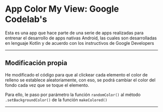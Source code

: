 # App Color My View: Google Codelab's

Esta es una app que hace parte de una serie de apps realizadas para entrenar el desarrollo de apps nativas Android, las cuales son desarrolladas en lenguaje Kotlin y de acuerdo con los instructivos de Google Developers
___
## Modificación propia

He modificado el código para que al clickear cada elemento el color de relleno se establece aleatoriamente, con eso, se podrá cambiar el color del fondo cada vez que se toque el elemento.

Para ello, le paso por parámetro la función `randomColor()` al método `.setBackgroundColor()` de la función `makeColored()`  
___

